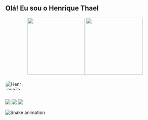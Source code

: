 ## Olá! Eu sou o  Henrique Thael

<div align="center">
  <a href="https://github.com/HenriqueThael">
  <img height="180em" src="https://github-readme-stats.vercel.app/api?username=HenriqueThael&show_icons=true&theme=dracula&include_all_commits=true&count_private=true"/>
  <img height="180em" src="https://github-readme-stats.vercel.app/api/top-langs/?username=HenriqueThael&layout=compact&langs_count=7&theme=dracula"/>
</div>
  
  <div style="display: inline_block"><br>
  <img align="center" alt="HenriqueThael-Java" height="30" width="55" src= "https://img.shields.io/badge/Java-ED8B00?style=for-the-badge&logo=java&logoColor=white"
  <img align="right" alt="Rafa-pic" height="150" style="border-radius:50px;" src="https://media.discordapp.net/attachments/639956127056134178/890373478988013628/Publicacoes_Instagram_1_1.png?width=676&height=676">
</div> 

  
  ##
  
  <div> 
  
  <a href="https://instagram.com/henriquethael" target="_blank"><img src="https://img.shields.io/badge/-Instagram-%23E4405F?style=for-the-badge&logo=instagram&logoColor=white" target="_blank"></a>
 	 <a href = "mailto:hthael@gmail.com"><img src="https://img.shields.io/badge/-Gmail-%23333?style=for-the-badge&logo=gmail&logoColor=white" target="_blank"></a>
  <a href="https://www.linkedin.com/in/henrique-thael-ba6676212" target="_blank"><img src="https://img.shields.io/badge/-LinkedIn-%230077B5?style=for-the-badge&logo=linkedin&logoColor=white" target="_blank"></a> 
 
  ![Snake animation](https://github.com/HenriqueThael/rafaballerini/blob/output/github-contribution-grid-snake.svg)
 
</div>

